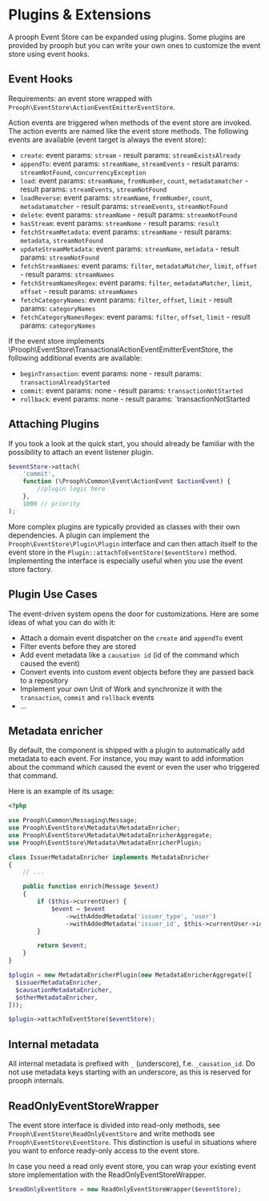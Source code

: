 # Plugins & Extensions

A prooph Event Store can be expanded using plugins. Some plugins are provided by prooph but you can write your own ones
to customize the event store using event hooks.

## Event Hooks

Requirements: an event store wrapped with `Prooph\EventStore\ActionEventEmitterEventStore`.

Action events are triggered when methods of the event store are invoked. The action events are named like the
event store methods. The following events are available (event target is always the event store):

- `create`: event params: `stream` - result params: `streamExistsAlready`
- `appendTo`: event params: `streamName`, `streamEvents` - result params: `streamNotFound`, `concurrencyException`
- `load`: event params: `streamName`, `fromNumber`, `count`, `metadatamatcher` - result params: `streamEvents`, `streamNotFound`
- `loadReverse`: event params: `streamName`, `fromNumber`, `count`, `metadatamatcher` - result params: `streamEvents`, `streamNotFound`
- `delete`: event params: `streamName` - result params: `streamNotFound`
- `hasStream`: event params: `streamName` - result params: `result`
- `fetchStreamMetadata`: event params: `streamName` - result params: `metadata`, `streamNotFound`
- `updateStreamMetadata`: event params: `streamName`, `metadata` - result params: `streamNotFound`
- `fetchStreamNames`: event params: `filter`, `metadataMatcher`, `limit`, `offset` - result params: `streamNames`
- `fetchStreamNamesRegex`: event params: `filter`, `metadataMatcher`, `limit`, `offset` - result params: `streamNames`
- `fetchCategoryNames`: event params: `filter`, `offset`, `limit` - result params: `categoryNames`
- `fetchCategoryNamesRegex`: event params: `filter`, `offset`, `limit` - result params: `categoryNames`

If the event store implements \Prooph\EventStore\TransactionalActionEventEmitterEventStore,
the following additional events are available:

- `beginTransaction`: event params: none - result params: `transactionAlreadyStarted`
- `commit`: event params: none - result params: `transactionNotStarted`
- `rollback`: event params: none - result params: `transactionNotStarted

## Attaching Plugins

If you took a look at the quick start, you should already be familiar with the possibility to attach an event listener plugin.

```php
$eventStore->attach(
    'commit',
    function (\Prooph\Common\Event\ActionEvent $actionEvent) {
        //plugin logic here
    },
    1000 // priority
);
```

More complex plugins are typically provided as classes with their own dependencies. A plugin can implement the `Prooph\EventStore\Plugin\Plugin` interface
and can then attach itself to the event store in the `Plugin::attachToEventStore($eventStore)` method.
Implementing the interface is especially useful when you use the event store factory.

## Plugin Use Cases

The event-driven system opens the door for customizations. Here are some ideas of what you can do with it:

- Attach a domain event dispatcher on the `create` and `appendTo` event
- Filter events before they are stored
- Add event metadata like a `causation id` (id of the command which caused the event)
- Convert events into custom event objects before they are passed back to a repository
- Implement your own Unit of Work and synchronize it with the `transaction`, `commit` and `rollback` events
- ...

## Metadata enricher

By default, the component is shipped with a plugin to automatically add metadata to each event.
For instance, you may want to add information about the command which caused the event or even
the user who triggered that command.

Here is an example of its usage:

```php
<?php

use Prooph\Common\Messaging\Message;
use Prooph\EventStore\Metadata\MetadataEnricher;
use Prooph\EventStore\Metadata\MetadataEnricherAggregate;
use Prooph\EventStore\Metadata\MetadataEnricherPlugin;

class IssuerMetadataEnricher implements MetadataEnricher
{
    // ...

    public function enrich(Message $event)
    {
        if ($this->currentUser) {
            $event = $event
                ->withAddedMetadata('issuer_type', 'user')
                ->withAddedMetadata('issuer_id', $this->currentUser->id());
        }

        return $event;
    }
}

$plugin = new MetadataEnricherPlugin(new MetadataEnricherAggregate([
  $issuerMetadataEnricher,
  $causationMetadataEnricher,
  $otherMetadataEnricher,
]));

$plugin->attachToEventStore($eventStore);
```

## Internal metadata

All internal metadata is prefixed with `_` (underscore), f.e. `_causation_id`. Do not use metadata keys starting with an
underscore, as this is reserved for prooph internals.

## ReadOnlyEventStoreWrapper

The event store interface is divided into read-only methods, see `Prooph\EventStore\ReadOnlyEventStore` and write methods
see `Prooph\EventStore\EventStore`. This distinction is useful in situations where you want to enforce ready-only access to 
the event store.

In case you need a read only event store, you can wrap your existing event store implementation with the
ReadOnlyEventStoreWrapper.

```php
$readOnlyEventStore = new ReadOnlyEventStoreWrapper($eventStore);
```
